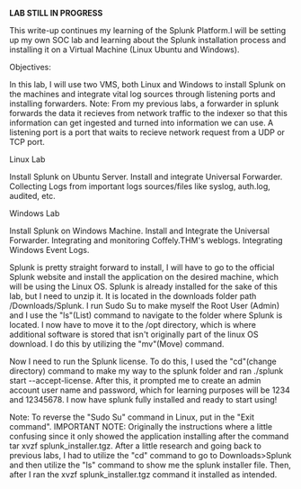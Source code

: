 ****LAB STILL IN PROGRESS****

This write-up continues my learning of the Splunk Platform.I will be setting up my own SOC lab and learning about the Splunk installation process and installing it on a Virtual Machine (Linux Ubuntu and Windows). 

Objectives:

In this lab, I will use two VMS, both Linux and Windows to install Splunk on the machines and integrate vital log sources through listening ports and installing forwarders.
Note: From my previous labs, a forwarder in splunk forwards the data it recieves from network traffic to the indexer so that this information can get ingested and turned into information we can use. A listening port is a port that waits to recieve network request from a UDP or TCP port. 


Linux Lab

Install Splunk on Ubuntu Server.
Install and integrate Universal Forwarder.
Collecting Logs from important logs sources/files like syslog, auth.log, audited, etc.


Windows Lab

Install Splunk on Windows Machine.
Install and Integrate the Universal Forwarder.
Integrating and monitoring Coffely.THM's weblogs.
Integrating Windows Event Logs.

Splunk is pretty straight forward to install, I will have to go to the official Splunk website and install the application on the desired machine, which will be using the Linux OS. Splunk is already installed for the sake of this lab, but I need to unzip it. It is located in the downloads folder path /Downloads/Splunk. I run Sudo Su to make myself the Root User (Admin) and I use the "ls"(List) command to navigate to the folder where Splunk is located. I now have to move it to the /opt directory, which is where additional software is stored that isn't originally part of the linux OS download. I do this by utilizing the "mv"(Move) command. 

Now I need to run the Splunk license. To do this, I used the "cd"(change directory) command to make my way to the splunk folder and ran ./splunk start --accept-license. After this, it prompted me to create an admin account user name and password, which for learning purposes will be 1234 and 12345678. I now have splunk fully installed and ready to start using!

Note: To reverse the "Sudo Su" command in Linux, put in the "Exit command".
IMPORTANT NOTE: Originally the instructions where a little confusing since it only showed the application installing after the command tar xvzf splunk_installer.tgz. After a little research and going back to previous labs, I had to utilize the "cd" command to go to Downloads>Splunk and then utilize the "ls" command to show me the splunk installer file. Then, after I ran the xvzf splunk_installer.tgz command it installed as intended.  
      






